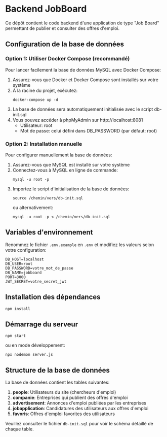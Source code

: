 # Backend JobBoard

Ce dépôt contient le code backend d'une application de type "Job Board" permettant de publier et consulter des offres d'emploi.

## Configuration de la base de données

### Option 1: Utiliser Docker Compose (recommandé)

Pour lancer facilement la base de données MySQL avec Docker Compose:

1. Assurez-vous que Docker et Docker Compose sont installés sur votre système
2. À la racine du projet, exécutez:
   ```
   docker-compose up -d
   ```
3. La base de données sera automatiquement initialisée avec le script db-init.sql
4. Vous pouvez accéder à phpMyAdmin sur http://localhost:8081
   - Utilisateur: root
   - Mot de passe: celui défini dans DB_PASSWORD (par défaut: root)

### Option 2: Installation manuelle

Pour configurer manuellement la base de données:

1. Assurez-vous que MySQL est installé sur votre système
2. Connectez-vous à MySQL en ligne de commande:
   ```
   mysql -u root -p
   ```
3. Importez le script d'initialisation de la base de données:
   ```
   source /chemin/vers/db-init.sql
   ```
   ou alternativement:
   ```
   mysql -u root -p < /chemin/vers/db-init.sql
   ```

## Variables d'environnement

Renommez le fichier `.env.example` en `.env` et modifiez les valeurs selon votre configuration:

```
DB_HOST=localhost
DB_USER=root
DB_PASSWORD=votre_mot_de_passe
DB_NAME=jobboard
PORT=3000
JWT_SECRET=votre_secret_jwt
```

## Installation des dépendances

```
npm install
```

## Démarrage du serveur

```
npm start
```

ou en mode développement:

```
npx nodemon server.js
```

## Structure de la base de données

La base de données contient les tables suivantes:

1. **people**: Utilisateurs du site (chercheurs d'emploi)
2. **companie**: Entreprises qui publient des offres d'emploi
3. **advertisement**: Annonces d'emploi publiées par les entreprises
4. **jobapplication**: Candidatures des utilisateurs aux offres d'emploi
5. **favoris**: Offres d'emploi favorites des utilisateurs

Veuillez consulter le fichier `db-init.sql` pour voir le schéma détaillé de chaque table. 